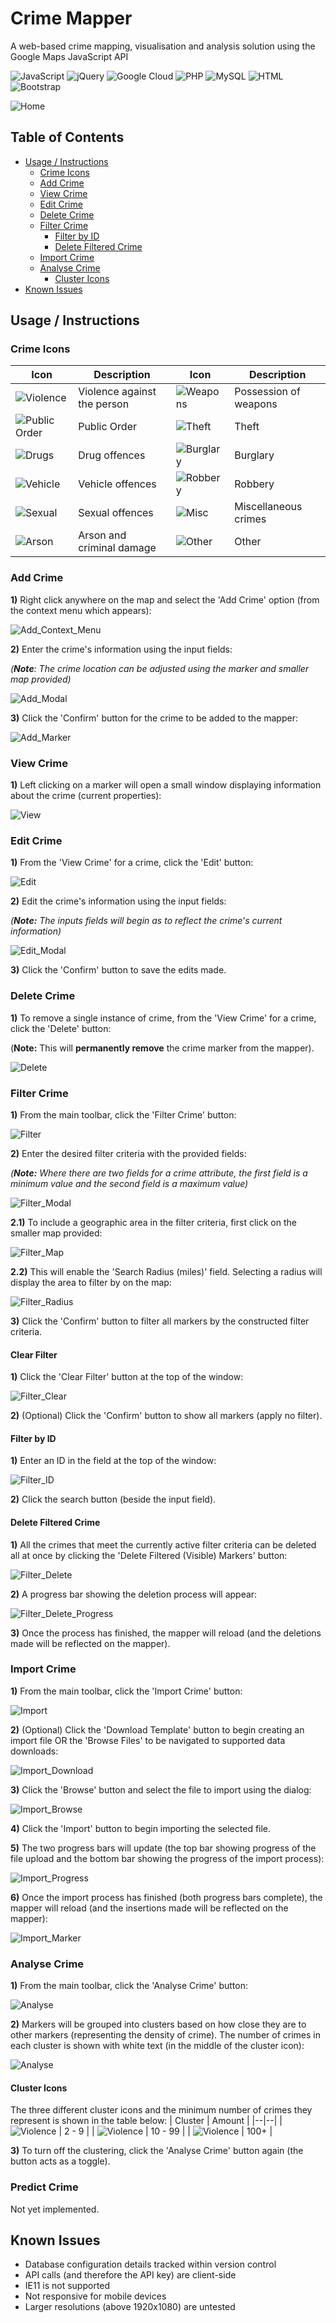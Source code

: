 # Crime Mapper
A web-based crime mapping, visualisation and analysis solution using the Google Maps JavaScript API

![JavaScript](https://img.shields.io/badge/javascript-%23323330.svg?style=for-the-badge&logo=javascript)
![jQuery](https://img.shields.io/badge/jquery-%230769AD.svg?style=for-the-badge&logo=jquery)
![Google Cloud](https://img.shields.io/badge/GoogleCloud-%234285F4.svg?style=for-the-badge&logo=google-cloud&logoColor=white)
![PHP](https://img.shields.io/badge/php-%23777BB4.svg?style=for-the-badge&logo=php&logoColor=white)
![MySQL](https://img.shields.io/badge/mysql-%2300f.svg?style=for-the-badge&logo=mysql&logoColor=white&color=black)
![HTML](https://img.shields.io/badge/html5-%23E34F26.svg?style=for-the-badge&logo=html5&logoColor=white)
![Bootstrap](https://img.shields.io/badge/bootstrap-%23563D7C.svg?style=for-the-badge&logo=bootstrap&logoColor=white)

![Home](documentation/images/Home.PNG)

## Table of Contents
* [Usage / Instructions](#usage--instructions)
    * [Crime Icons](#crime-icons)
    * [Add Crime](#add-crime)
    * [View Crime](#view-crime)
    * [Edit Crime](#edit-crime)
    * [Delete Crime](#delete-crime)
    * [Filter Crime](#filter-crime)
        * [Filter by ID](#filter-by-id)
        * [Delete Filtered Crime](#delete-filtered-crime)
    * [Import Crime](#import-crime)
    * [Analyse Crime](#analyse-crime)
        * [Cluster Icons](#cluster-icons)
* [Known Issues](#known-issues)

## Usage / Instructions
### Crime Icons
| Icon | Description | Icon | Description |
|--|--|--|--|
| ![Violence](crime_icons/violence.png) | Violence against the person | ![Weapons](crime_icons/weapons.png) | Possession of weapons |
| ![Public Order](crime_icons/public_order.png) | Public Order | ![Theft](crime_icons/theft.png) | Theft |
| ![Drugs](crime_icons/drugs.png) | Drug offences | ![Burglary](crime_icons/burglary.png) | Burglary |
| ![Vehicle](crime_icons/vehicle.png)  | Vehicle offences | ![Robbery](crime_icons/robbery.png) | Robbery |
| ![Sexual](crime_icons/sexual.png) | Sexual offences | ![Misc](crime_icons/other.png) | Miscellaneous crimes | 
| ![Arson](crime_icons/arson.png) | Arson and criminal damage | ![Other](crime_icons/other.png) | Other |

### Add Crime

**1)** Right click anywhere on the map and select the 'Add Crime' option (from the context menu which appears):

![Add_Context_Menu](documentation/images/Add/Add_Context_Menu.PNG)

**2)** Enter the crime's information using the input fields:

*(**Note**: The crime location can be adjusted using the marker and smaller map provided)*

![Add_Modal](documentation/images/Add/Add_Modal.PNG)

**3)** Click the 'Confirm' button for the crime to be added to the mapper:

![Add_Marker](documentation/images/Add/Add_Marker.PNG)


### View Crime

**1)** Left clicking on a marker will open a small window displaying information about the crime (current properties):

![View](documentation/images/View/View_Marker.PNG)


### Edit Crime

**1)** From the 'View Crime' for a crime, click the 'Edit' button:

![Edit](documentation/images/Edit/Edit_Button.png)

**2)** Edit the crime's information using the input fields:

*(**Note:** The inputs fields will begin as to reflect the crime's current information)*

![Edit_Modal](documentation/images/Edit/Edit_Modal.PNG)

**3)** Click the 'Confirm' button to save the edits made.


### Delete Crime

**1)** To remove a single instance of crime, from the 'View Crime' for a crime, click the 'Delete' button:

(**Note:** This will **permanently remove** the crime marker from the mapper).

![Delete](documentation/images/Delete/Delete_Button.png)


### Filter Crime

**1)** From the main toolbar, click the 'Filter Crime' button:

![Filter](documentation/images/Filter/Filter_Button.PNG)

**2)** Enter the desired filter criteria with the provided fields:

*(**Note:** Where there are two fields for a crime attribute, the first field is a minimum value and the second field is a maximum value)*

![Filter_Modal](documentation/images/Filter/Filter_Modal.PNG)

**2.1)** To include a geographic area in the filter criteria, first click on the smaller map provided:

![Filter_Map](documentation/images/Filter/Filter_Map.png)

**2.2)** This will enable the 'Search Radius (miles)' field. Selecting a radius will display the area to filter by on the map:

![Filter_Radius](documentation/images/Filter/Filter_Radius.png)

**3)** Click the 'Confirm' button to filter all markers by the constructed filter criteria.


#### Clear Filter

**1)** Click the 'Clear Filter' button at the top of the window:

![Filter_Clear](documentation/images/Filter/Filter_Clear.png)

**2)** (Optional) Click the 'Confirm' button to show all markers (apply no filter).


#### Filter by ID

**1)** Enter an ID in the field at the top of the window:

![Filter_ID](documentation/images/Filter/Filter_ID.png)

**2)** Click the search button (beside the input field).


#### Delete Filtered Crime

**1)** All the crimes that meet the currently active filter criteria can be deleted all at once by clicking the 'Delete Filtered (Visible) Markers' button:

![Filter_Delete](documentation/images/Filter/Filter_Delete.png)

**2)** A progress bar showing the deletion process will appear:

![Filter_Delete_Progress](documentation/images/Filter/Filter_Delete_Progress.PNG)

**3)** Once the process has finished, the mapper will reload (and the deletions made will be reflected on the mapper).


### Import Crime

**1)** From the main toolbar, click the 'Import Crime' button:

![Import](documentation/images/Import/Import_Button.PNG)

**2)** (Optional) Click the 'Download Template' button to begin creating an import file OR the 'Browse Files' to be navigated to supported data downloads:

![Import_Download](documentation/images/Import/Import_Download.png)

**3)** Click the 'Browse' button and select the file to import using the dialog:

![Import_Browse](documentation/images/Import/Import_Browse.png)

**4)** Click the 'Import' button to begin importing the selected file.

**5)** The two progress bars will update (the top bar showing progress of the file upload and the bottom bar showing the progress of the import process):

![Import_Progress](documentation/images/Import/Import_Progress.PNG)

**6)** Once the import process has finished (both progress bars complete), the mapper will reload (and the insertions made will be reflected on the mapper):

![Import_Marker](documentation/images/Import/Import_Marker.png)

### Analyse Crime

**1)** From the main toolbar, click the 'Analyse Crime' button:

![Analyse](documentation/images/Analyse/Analyse_Button.PNG)

**2)** Markers will be grouped into clusters based on how close they are to other markers (representing the density of crime). The number of crimes in each cluster is shown with white text (in the middle of the cluster icon):

![Analyse](documentation/images/Analyse/Analyse_Marker.png)

#### Cluster Icons

The three different cluster icons and the minimum number of crimes they represent is shown in the table below:
| Cluster | Amount |
|--|--|
| ![Violence](cluster_images/SmallCluster.png) | 2 - 9 |
| ![Violence](cluster_images/MediumCluster.png) | 10 - 99 |
| ![Violence](cluster_images/LargeCluster.png) | 100+ |

**3)** To turn off the clustering, click the 'Analyse Crime' button again (the button acts as a toggle).

### Predict Crime

Not yet implemented.

## Known Issues
* Database configuration details tracked within version control
* API calls (and therefore the API key) are client-side
* IE11 is not supported
* Not responsive for mobile devices
* Larger resolutions (above 1920x1080) are untested
